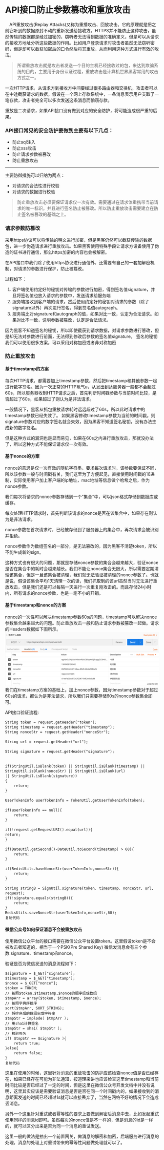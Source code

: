 # API接口防止参数篡改和重放攻击

 API重放攻击(Replay Attacks)又称为重播攻击、回放攻击。它的原理就是把之前窃听到的数据原封不动的重新发送给接收方。HTTPS并不能防止这种攻击，虽然传输的数据都是经过加密的，窃听者无法得到数据的准确定义，但是可以从请求的接收方地址分析这些数据的作用。比如用户登录请求时攻击者虽然无法窃听密码，但是却可以截获加密后的口令然后将其重放，从而利用这种方式进行有效的攻击。

> 所谓重放攻击就是攻击者发送一个目的主机已经接收过的包，来达到欺骗系统的目的，主要用于身份认证过程，重放攻击是计算机世界黑客常用的攻击方式之一。

一次HTTP请求，从请求方到接收方中间要经过很多路由器和交换机，攻击者可以在中途截获请求的数据。假设在一个网上存款系统中，一条消息表示用户支取了一笔存款，攻击者完全可以多次发送这条消息而偷窃存款。

重放是二次请求，如果API接口没有做到对应的安全防护，将可能造成很严重的后果。

### API接口常见的安全防护要做到主要有以下几点：

- 防止sql注入
- 防止xss攻击
- 防止请求参数被篡改
- 防止重放攻击

------

主要防御措施可以归纳为两点：

- 对请求的合法性进行校验
- 对请求的数据进行校验

> 防止重放攻击必须要保证请求仅一次有效。需要通过在请求体重携带当前请求的唯一标识，并且进行签名防止被篡改。所以防止重放攻击需要建立在防止签名被篡改的基础之上。

### 请求参数防篡改

采用https协议可以将传输的明文进行加密，但是黑客仍然可以截获传输的数据包，进一步伪造请求进行重放攻击。如果黑客使用特殊手段让请求方设备使用了伪造的证书进行通信，那么https加密的内容也会被解密。

在API接口中我们除了使用https协议进行通信外，还需要有自己的一套加解密机制，对请求的参数进行保护，防止被篡改。

过程如下：

1. 客户端使用约定好的秘钥对传输的参数进行加密，得到签名值signature，并且将签名值也放入请求的参数中，发送请求给服务端
2. 服务端接收到客户端的请求，然后使用约定好的秘钥对请求的参数（除了signature以外）再次进行签名，得到签名值autograph。
3. 服务端比对signature和autograph的值，如果对比一致，认定为合法请求。如果对比不一致，说明参数被篡改，认定是合法请求。

因为黑客不知道签名的秘钥，所以即使截获到请求数据，对请求参数进行篡改，但是却无法对参数进行前面，无法得到修改后参数的签名值signature。 签名的秘钥我们可以使用很多方案，可以采用对称加密或者非对称加密

### 防止重放攻击

#### 基于timestamp的方案

每次HTTP请求，都需要加上timestamp参数，然后把timestamp和其他参数一起进行数字签名。因为一次正常的HTTP氢气u，从发出到达服务器一般都不会超过60s，所以服务器收到HTTP请求之后，首先判断时间戳参数与当前时间比较，是否超过了60s，如果超过了则认为是非法请求。

一般情况下，黑客从抓包重放请求耗时远远超过了60s，所以此时请求中的timestamp参数已经失效了。 如果黑客修改timestamp参数为当前的时间戳，则signature参数对应的数字签名就会失效，因为黑客不知道签名秘钥，没有办法生成新的数字签名。

但是这种方式的漏洞也是显而易见，如果在60s之内进行重放攻击，那就没办法了，所以这种方式不能保证请求仅一次有效。

#### 基于nonce的方案

nonce的意思是仅一次有效的随机字符串，要求每次请求时，该参数要保证不同，所以该参数一般与时间戳有关，我们这里为了方便起见，直接使用时间戳的16进制，实际使用客户加上客户端的ip地址，mac地址等信息做个哈希之后，作为nonce参数。

我们每次将请求的nonce参数存储到一个”集合“中，可以json格式存储到数据库或缓存。

每次处理HTTP请求时，首先判断该请求的nonce是否在该集合中，如果存在则认为是非法请求。

nonce参数在首次请求时，已经被存储到了服务器上的集合中，再次请求会被识别并拒绝。

nonce参数作为数组签名的一部分，是无法篡改的，因为黑客不清楚token，所以不能生成新的sign。

这种方式也有很大的问题，那就是存储nonce参数的集合会越来越大，验证nonce是否在集合中的耗时会越来越长。我们不能让nonce集合无限大，所以需要定期清理该集合，但是一旦该集合被清理，我们就无法验证被清理的nonce参数了。也就是说，假设该集合平均1天清理一次的话，我们抓取到的该url虽然当时无法进行重放攻击，但是我们还是可以每隔一天进行一次重复刚攻击的。而且存储24小时内，所有请求的nonce参数，也是一笔不小的开销。

#### 基于timestamp和nonce的方案

nonce的一次性可以解决timestamp参数60s的问题，timestamp可以解决nonce参数集合越来越大的问题。防止重放攻击一般和防止请求参数被篡改一起做。请求的Headers数据如下图所示。 ![img](https://raw.githubusercontent.com/lindage1994/images/master/typora202011/06/205419-363137.png) 我们在timestamp方案的基础上，加上nonce参数，因为timestamp参数对于超过60s的请求，都认为是非法请求，所以我们只需要存储60s的nonce参数集合即可。

API接口验证流程:

```
String token = request.getHeader("token");
String timestamp = request.getHeader("timestamp");
String nonceStr = request.getHeader("nonceStr");

String url = request.getHeader("url");

String signature = request.getHeader("signature");


if(StringUtil.isBlank(token) || StringUtil.isBlank(timestamp) || StringUtil.isBlank(nonceStr) || StringUtil.isBlank(url)
|| StringUtil.isBlank(signature))
{
    return;
}

UserTokenInfo userTokenInfo = TokenUtil.getUserTokenInfo(token);

if(userTokenInfo == null){
    return;
}

if(!request.getRequestURI().equal(url)){
return;
}

if(DateUtil.getSecond()-DateUtil.toSecond(timestamp) > 60){
    return;
}

if(RedisUtils.haveNonceStr(userTokenInfo,nonceStr)){
    return;
}

String stringB = SignUtil.signature(token, timestamp, nonceStr, url, request);
if(!signature.equals(stringB)){
    return;
}
RedisUtils.saveNonceStr(userTokenInfo,nonceStr,60);
复制代码
```

#### 微信公众号如何保证消息不会被重放攻击

使用微信公众平台的接口需要在微信公众平台设置token。这里假设token是不会被攻击者知道的，相当于一个PSK(Pre Shared Key) 微信发消息会有三个参数:signature、timestamp和nonce。

验证是否为微信发送的消息流程如下：

```
$signature = $_GET["signature"];
$timestamp = $_GET["timestamp"];
$nonce = $_GET["nonce"];
$token = TOKEN;
// 按照$token,$timestamp,$nonce的顺序组成数组
$tmpArr = array($token, $timestamp, $nonce);
// 按照字典序排序
sort($tmpArr, SORT_STRING);
// 将排序后的数组串成字符串
$tmpStr = implode( $tmpArr );
// 用sha1计算签名
$tmpStr = sha1( $tmpStr );
// 校验签名
if( $tmpStr == $signature ){
    return true;
}else{
    return false;
}
复制代码
```

这里在使用的时候，这里针对消息的重放攻击的防护应该检查nonce值是否已经存在，如果已经存在可能为非法通知，按道理来讲也应该检查这里timestamp和当前时间比较是否已经过了一定的时间，但是这里在微信公众号开发文档中并没有说明，这里其实应该是需要验证消息是否是否在同一个时间戳内的，如果接收到的消息距离发送的时间已经超过1s就可以直接丢弃了，当然在网络不好的情况下会造成丢消息。

另外一个这里针对重试或者幂等性的要求上要做到解密后消息中去，比如发起重试使用同样的消息id即可。虽然每次的nonce值是不一样的，但是消息的id是一样的，就可以区分出来是否为同一个消息的重试发送。

这里一般的做法是抽出一个前置网关，做消息的解密和加密，后端服务进行消息的处理，消息的处理上对重试带来的幂等性问题做处理就可以了。